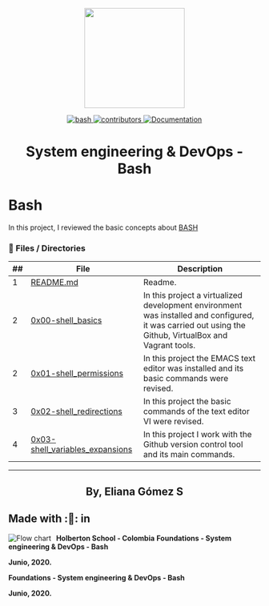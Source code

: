 <p align="center">
  <img src="https://www.holbertonschool.com/holberton-logo.png" width="200"/>
 <p align="center">
    <a href="https://github.com/ellerbrock/open-source-badges/">
        <img alt="bash" src="https://badges.frapsoft.com/bash/v1/bash.png?v=103" target="_blank" />
    </a>
    <a href="https://github.com/ElianaGomez2020/holberton-system_engineering-devops/graphs/contributors">
        <img alt="contributors" src="https://img.shields.io/github/contributors/ElianaGomez2020/holberton-system_engineering-devops" target="_blank" />
    </a>
    <a href="https://github.com/ElianaGomez2020/holberton-system_engineering-devops" target="_blank">
      <img alt="Documentation" src="https://img.shields.io/badge/documentation-yes-brightgreen.svg" />
    </a>
 </p>
 <h1 align="center">System engineering & DevOps - Bash</h1>
</p>


# Bash

In this project, I reviewed the basic concepts about [BASH](https://www.gnu.org/software/bash/)

### :file_folder: Files / Directories

##|File|Description
---|---|---
1|[README.md](./README.md)|Readme.
2|[0x00-shell_basics](./0x00-shell_basics)|In this project a virtualized development environment was installed and configured, it was carried out using the Github, VirtualBox and Vagrant tools.
2|[0x01-shell_permissions](./0x01-shell_permissions)|In this project the EMACS text editor was installed and its basic commands were revised.
3|[0x02-shell_redirections](./0x02-shell_redirections)|In this project the basic commands of the text editor VI were revised.
4|[0x03-shell_variables_expansions](./0x03-shell_variables_expansions)|In this project I work with the Github version control tool and its main commands.

---

<p align="center">
    <h2 align="center">By, Eliana Gómez S</h2>
</p>

## Made with :🖤: in
<img src="https://www.holbertonschool.com/holberton-logo.png"
     alt="Flow chart"
     style="float: left; margin-right: 10px;">

__Holberton School - Colombia__
__Foundations - System engineering & DevOps - Bash__

__Junio, 2020.__

__Foundations - System engineering & DevOps - Bash__

__Junio, 2020.__
